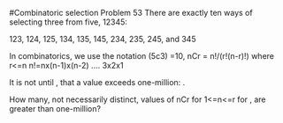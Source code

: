 #Combinatoric selection
Problem 53
There are exactly ten ways of selecting three from five, 12345:

123, 124, 125, 134, 135, 145, 234, 235, 245, and 345

In combinatorics, we use the notation (5c3) =10, 
nCr = n!/(r!(n-r)!) where 
r<=n n!=nx(n-1)x(n-2) .... 3x2x1



It is not until , that a value exceeds one-million: 
.

How many, not necessarily distinct, values of nCr for 1<=n<=r
 for , are greater than one-million?
